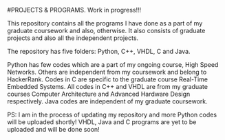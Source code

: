 #PROJECTS & PROGRAMS. Work in progress!!!

This repository contains all the programs I have done as a part of my graduate coursework and also, otherwise. It also consists of graduate projects and also all the independent projects.

The repository has five folders: Python, C++, VHDL, C and Java.

Python has few codes which are a part of my ongoing course, High Speed Networks. Others are independent from my coursework and belong to HackerRank. Codes in C are specific to the graduate course Real-Time Embedded Systems. All codes in C++ and VHDL are from my graduate courses Computer Architecture and Advanced Hardware Design respectively. Java codes are independent of my graduate coursework.

PS: I am in the process of updating my repository and more Python codes will be uploaded shortly! VHDL, Java and C programs are yet to be uploaded and will be done soon!


